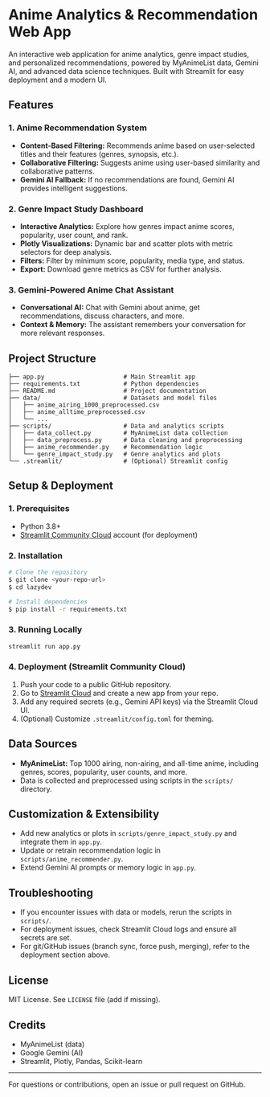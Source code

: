 # Anime Analytics & Recommendation Web App

An interactive web application for anime analytics, genre impact studies, and personalized recommendations, powered by MyAnimeList data, Gemini AI, and advanced data science techniques. Built with Streamlit for easy deployment and a modern UI.

## Features

### 1. Anime Recommendation System
- **Content-Based Filtering:** Recommends anime based on user-selected titles and their features (genres, synopsis, etc.).
- **Collaborative Filtering:** Suggests anime using user-based similarity and collaborative patterns.
- **Gemini AI Fallback:** If no recommendations are found, Gemini AI provides intelligent suggestions.

### 2. Genre Impact Study Dashboard
- **Interactive Analytics:** Explore how genres impact anime scores, popularity, user count, and rank.
- **Plotly Visualizations:** Dynamic bar and scatter plots with metric selectors for deep analysis.
- **Filters:** Filter by minimum score, popularity, media type, and status.
- **Export:** Download genre metrics as CSV for further analysis.

### 3. Gemini-Powered Anime Chat Assistant
- **Conversational AI:** Chat with Gemini about anime, get recommendations, discuss characters, and more.
- **Context & Memory:** The assistant remembers your conversation for more relevant responses.

## Project Structure

```
├── app.py                      # Main Streamlit app
├── requirements.txt            # Python dependencies
├── README.md                   # Project documentation
├── data/                       # Datasets and model files
│   ├── anime_airing_1000_preprocessed.csv
│   ├── anime_alltime_preprocessed.csv
│   └── ...
├── scripts/                    # Data and analytics scripts
│   ├── data_collect.py         # MyAnimeList data collection
│   ├── data_preprocess.py      # Data cleaning and preprocessing
│   ├── anime_recommender.py    # Recommendation logic
│   └── genre_impact_study.py   # Genre analytics and plots
└── .streamlit/                 # (Optional) Streamlit config
```

## Setup & Deployment

### 1. Prerequisites
- Python 3.8+
- [Streamlit Community Cloud](https://streamlit.io/cloud) account (for deployment)

### 2. Installation
```bash
# Clone the repository
$ git clone <your-repo-url>
$ cd lazydev

# Install dependencies
$ pip install -r requirements.txt
```

### 3. Running Locally
```bash
streamlit run app.py
```

### 4. Deployment (Streamlit Community Cloud)
1. Push your code to a public GitHub repository.
2. Go to [Streamlit Cloud](https://streamlit.io/cloud) and create a new app from your repo.
3. Add any required secrets (e.g., Gemini API keys) via the Streamlit Cloud UI.
4. (Optional) Customize `.streamlit/config.toml` for theming.

## Data Sources
- **MyAnimeList:** Top 1000 airing, non-airing, and all-time anime, including genres, scores, popularity, user counts, and more.
- Data is collected and preprocessed using scripts in the `scripts/` directory.

## Customization & Extensibility
- Add new analytics or plots in `scripts/genre_impact_study.py` and integrate them in `app.py`.
- Update or retrain recommendation logic in `scripts/anime_recommender.py`.
- Extend Gemini AI prompts or memory logic in `app.py`.

## Troubleshooting
- If you encounter issues with data or models, rerun the scripts in `scripts/`.
- For deployment issues, check Streamlit Cloud logs and ensure all secrets are set.
- For git/GitHub issues (branch sync, force push, merging), refer to the deployment section above.

## License
MIT License. See `LICENSE` file (add if missing).

## Credits
- MyAnimeList (data)
- Google Gemini (AI)
- Streamlit, Plotly, Pandas, Scikit-learn

---

For questions or contributions, open an issue or pull request on GitHub.
